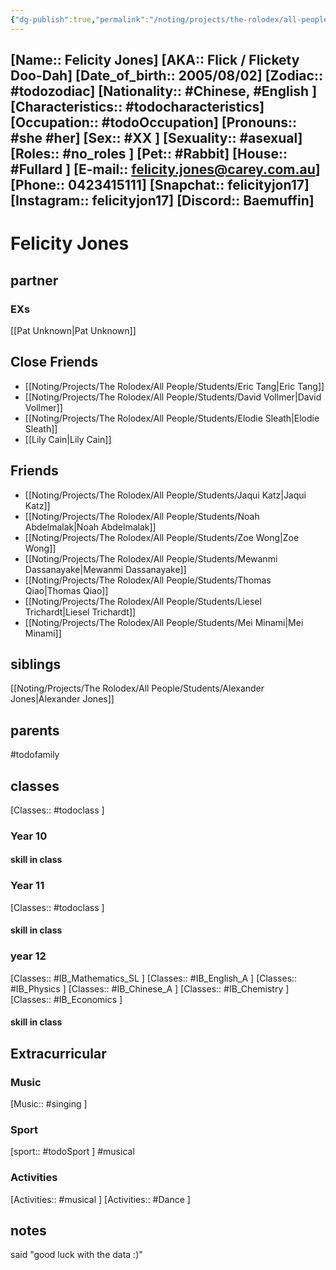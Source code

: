 ```yaml
---
{"dg-publish":true,"permalink":"/noting/projects/the-rolodex/all-people/students/felicity-jones/","dgHomeLink":true,"dgPassFrontmatter":false}
---
```


[Name:: Felicity Jones]
[AKA:: Flick / Flickety Doo-Dah]
[Date_of_birth:: 2005/08/02] 
[Zodiac:: #todozodiac] 
[Nationality:: #Chinese, #English ]
[Characteristics::  #todocharacteristics]
[Occupation:: #todoOccupation]
[Pronouns:: #she #her]
[Sex:: #XX ]
[Sexuality:: #asexual]
[Roles:: #no_roles ]
[Pet:: #Rabbit]
[House:: #Fullard ]
[E-mail:: <felicity.jones@carey.com.au>]
[Phone:: 0423415111]
[Snapchat:: felicityjon17]
[Instagram:: felicityjon17]
[Discord:: Baemuffin]
---
# Felicity Jones
## partner
### EXs
[[Pat Unknown|Pat Unknown]]
## Close Friends
- [[Noting/Projects/The Rolodex/All People/Students/Eric Tang|Eric Tang]]
- [[Noting/Projects/The Rolodex/All People/Students/David Vollmer|David Vollmer]]
- [[Noting/Projects/The Rolodex/All People/Students/Elodie Sleath|Elodie Sleath]]
- [[Lily Cain|Lily Cain]]
## Friends
- [[Noting/Projects/The Rolodex/All People/Students/Jaqui Katz|Jaqui Katz]]
- [[Noting/Projects/The Rolodex/All People/Students/Noah Abdelmalak|Noah Abdelmalak]]
- [[Noting/Projects/The Rolodex/All People/Students/Zoe Wong|Zoe Wong]]
- [[Noting/Projects/The Rolodex/All People/Students/Mewanmi Dassanayake|Mewanmi Dassanayake]]
- [[Noting/Projects/The Rolodex/All People/Students/Thomas Qiao|Thomas Qiao]]
- [[Noting/Projects/The Rolodex/All People/Students/Liesel Trichardt|Liesel Trichardt]]
- [[Noting/Projects/The Rolodex/All People/Students/Mei Minami|Mei Minami]]
## siblings
[[Noting/Projects/The Rolodex/All People/Students/Alexander Jones|Alexander Jones]]
## parents
#todofamily
## classes
[Classes:: #todoclass ]
### Year 10
#### skill in class
### Year 11
[Classes:: #todoclass ]
#### skill in class
### year 12
[Classes:: #IB_Mathematics_SL ]
[Classes:: #IB_English_A  ]
[Classes:: #IB_Physics  ]
[Classes:: #IB_Chinese_A  ]
[Classes:: #IB_Chemistry ]
[Classes:: #IB_Economics ]
#### skill in class
## Extracurricular
### Music
[Music:: #singing ]
### Sport
[sport:: #todoSport ]
#musical 
### Activities
[Activities:: #musical ]
[Activities:: #Dance ]
## notes
said "good luck with the data :)"